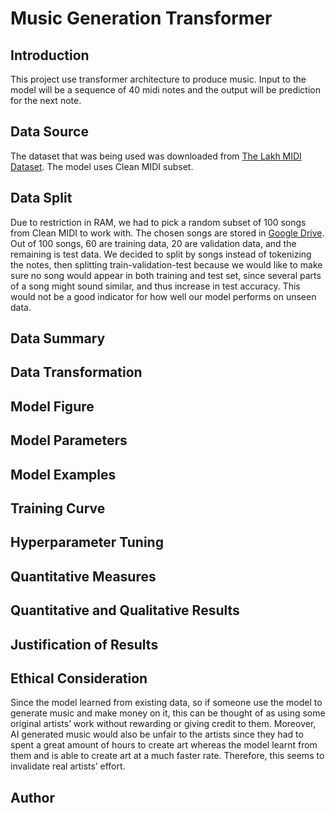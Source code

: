 # Music Generation Transformer
## Introduction
This project use transformer architecture to produce music. Input to the model will be a sequence of 40 midi notes and the output will be prediction for the next note. 
## Data Source
The dataset that was being used was downloaded from <a href="https://colinraffel.com/projects/lmd/" target="_blank">The Lakh MIDI Dataset</a>. The model uses Clean MIDI subset.
## Data Split
Due to restriction in RAM, we had to pick a random subset of 100 songs from Clean MIDI to work with. The chosen songs are stored in <a href="https://drive.google.com/drive/folders/1ffu0J6SJt_soSpeH1jP68LV0c-MUVdV2?usp=sharing" target="_blank">Google Drive</a>. Out of 100 songs, 60 are training data, 20 are validation data, and the remaining is test data. We decided to split by songs instead of tokenizing the notes, then splitting train-validation-test because we would like to make sure no song would appear in both training and test set, since several parts of a song might sound similar, and thus increase in test accuracy. This would not be a good indicator for how well our model performs on unseen data.
## Data Summary
## Data Transformation
## Model Figure
## Model Parameters
## Model Examples
## Training Curve
## Hyperparameter Tuning
## Quantitative Measures
## Quantitative and Qualitative Results
## Justification of Results
## Ethical Consideration
Since the model learned from existing data, so if someone use the model to generate music and make
money on it, this can be thought of as using some original artists’ work without rewarding or giving
credit to them. Moreover, AI generated music would also be unfair to the artists since they had to
spent a great amount of hours to create art whereas the model learnt from them and is able to create
art at a much faster rate. Therefore, this seems to invalidate real artists’ effort.
## Author
